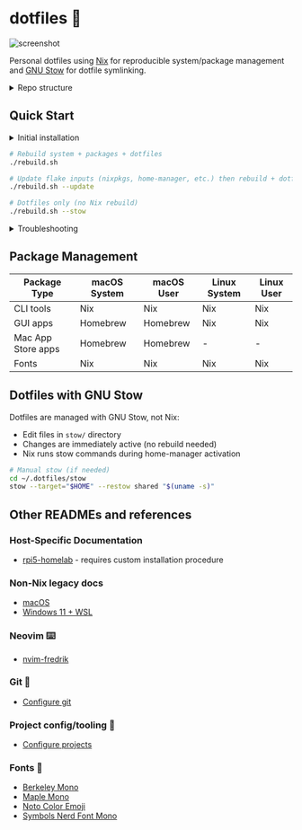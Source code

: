 # dotfiles 🍩

![screenshot](https://github.com/user-attachments/assets/ef833ca0-3d39-4a7c-94af-0f76afb96e6b)

Personal dotfiles using [Nix](https://nixos.org) for reproducible system/package
management and [GNU Stow](https://www.gnu.org/software/stow/) for dotfile
symlinking.

<details>
<summary>Repo structure</summary>

```txt
├── nix/             # Nix configurations
│   ├── hosts/       # Host-specific configurations
│   │   └── $host/   # Individual host directory
│   │       ├── configuration.nix    # System settings
│   │       ├── hardware.nix         # Hardware config (optional, for NixOS)
│   │       └── users/
│   │           └── $username.nix    # User config
│   ├── lib/         # Helper functions
│   │   ├── default.nix    # Library entry point
│   │   └── helpers.nix    # mkDarwin, mkRpiNixos functions
│   └── shared/      # Shared configurations
│       ├── users/
│       │   └── default.nix        # Multi-user system
│       ├── system/
│       │   ├── common.nix         # Cross-platform system packages
│       │   ├── darwin.nix         # macOS system config + Homebrew
│       │   └── linux.nix          # Linux system config
│       └── home/
│           ├── common.nix         # Cross-platform user packages
│           ├── darwin.nix         # macOS user config
│           └── linux.nix          # Linux user config
├── nvim-fredrik/    # Neovim configuration
│   ├── after/       # Filetype plugins and queries
│   ├── lua/fredrik/ # Main Neovim config modules
│   └── snippets/    # Code snippets
├── shell/           # Shell configuration
│   ├── bin/         # Custom shell scripts
│   ├── aliases.sh   # Shell aliases
│   ├── exports.sh   # Environment variables
│   └── sourcing.sh  # Shell sourcing logic
├── stow/            # GNU Stow dotfiles
│   ├── shared/      # Cross-platform dotfiles
│   ├── Darwin/      # macOS-specific dotfiles
│   └── Linux/       # Linux-specific dotfiles
└── extras/          # One-off platform-specific extras and legacy configs
```

</details>

## Quick Start

<details>
<summary>Initial installation</summary

```sh
# Clone repo
git clone https://github.com/fredrikaverpil/dotfiles.git ~/.dotfiles
cd ~/.dotfiles

# Install Nix (Determinate Systems installer - enables flakes by default, better uninstall,
# survives macOS updates, consistent installation across Linux/macOS)
# Choose "Determinate Nix" when prompted
# Learn more: https://determinate.systems/nix
curl --proto '=https' --tlsv1.2 -sSf -L https://install.determinate.systems/nix | sh -s -- install

# Apply configuration
# Linux (NixOS):
sudo nixos-rebuild switch --flake ~/.dotfiles#$(hostname)

# macOS (first time only):
sudo nix --extra-experimental-features "nix-command flakes" run nix-darwin -- switch --flake ~/.dotfiles#$(hostname)

# After first-time setup, use the rebuild script:
./rebuild.sh
```

</details>

```sh
# Rebuild system + packages + dotfiles
./rebuild.sh

# Update flake inputs (nixpkgs, home-manager, etc.) then rebuild + dotfiles
./rebuild.sh --update

# Dotfiles only (no Nix rebuild)
./rebuild.sh --stow
```

<details>
<summary>Troubleshooting</summary>

```bash
# Check configuration
nix flake check ~/.dotfiles

# Verbose rebuild
sudo nixos-rebuild switch --flake ~/.dotfiles --show-trace  # Linux
darwin-rebuild switch --flake ~/.dotfiles --show-trace      # macOS

# Clean cache
nix-collect-garbage -d

# Rollback
sudo nixos-rebuild --rollback  # Linux
darwin-rebuild --rollback      # macOS
```

</details>

## Package Management

| Package Type       | macOS System | macOS User | Linux System | Linux User |
| ------------------ | ------------ | ---------- | ------------ | ---------- |
| CLI tools          | Nix          | Nix        | Nix          | Nix        |
| GUI apps           | Homebrew     | Homebrew   | Nix          | Nix        |
| Mac App Store apps | Homebrew     | Homebrew   | -            | -          |
| Fonts              | Nix          | Nix        | Nix          | Nix        |

## Dotfiles with GNU Stow

Dotfiles are managed with GNU Stow, not Nix:

- Edit files in `stow/` directory
- Changes are immediately active (no rebuild needed)
- Nix runs stow commands during home-manager activation

```bash
# Manual stow (if needed)
cd ~/.dotfiles/stow
stow --target="$HOME" --restow shared "$(uname -s)"
```

## Other READMEs and references

### Host-Specific Documentation

- [rpi5-homelab](nix/hosts/rpi5-homelab/README.md) - requires custom
  installation procedure

### Non-Nix legacy docs

- [macOS](extras/darwin/README.md)
- [Windows 11 + WSL](extras/windows/README.md)

### Neovim ⌨️

- [nvim-fredrik](nvim-fredrik/README.md)

### Git 🐙

- [Configure git](extras/README_GIT.md)

### Project config/tooling 🧢

- [Configure projects](extras/README_PROJECT.md)

### Fonts 💯

- [Berkeley Mono](https://berkeleygraphics.com/typefaces/berkeley-mono)
- [Maple Mono](https://github.com/subframe7536/maple-font)
- [Noto Color Emoji](https://fonts.google.com/noto/specimen/Noto+Color+Emoji)
- [Symbols Nerd Font Mono](https://github.com/ryanoasis/nerd-fonts)
